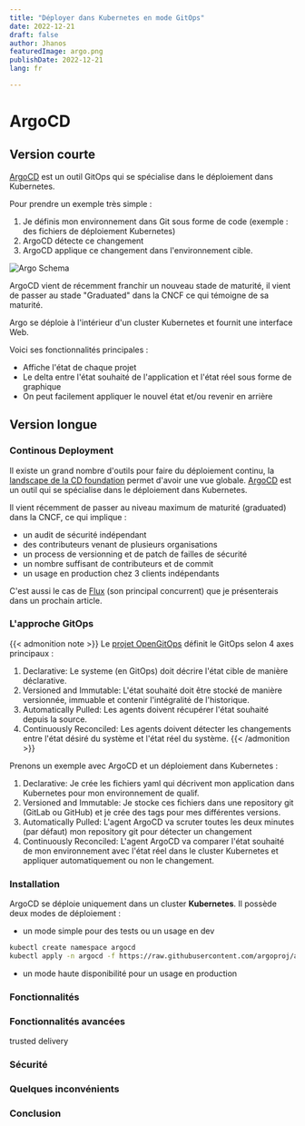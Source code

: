 ```yaml
---
title: "Déployer dans Kubernetes en mode GitOps"
date: 2022-12-21
draft: false
author: Jhanos
featuredImage: argo.png
publishDate: 2022-12-21
lang: fr

---
```




# ArgoCD

## Version courte

[ArgoCD](https://argoproj.github.io/) est un outil GitOps qui se spécialise dans le déploiement dans Kubernetes.

Pour prendre un exemple très simple :

1. Je définis mon environnement dans Git sous forme de code (exemple : des fichiers de déploiement Kubernetes)
2. ArgoCD détecte ce changement
3. ArgoCD applique ce changement dans l'environnement cible.

![Argo Schema](argobrief.png)


ArgoCD vient de récemment franchir un nouveau stade de maturité, il vient de passer au stade "Graduated" dans la CNCF ce qui témoigne de sa maturité.

Argo se déploie à l'intérieur d'un cluster Kubernetes et fournit une interface Web.

Voici ses fonctionnalités principales :
- Affiche l'état de chaque projet 
- Le delta entre l'état souhaité de l'application et l'état réel sous forme de graphique
- On peut facilement appliquer le nouvel état et/ou revenir en arrière

## Version longue
### Continous Deployment

Il existe un grand nombre d'outils pour faire du déploiement continu, la [landscape de la CD foundation](https://landscape.cd.foundation/) permet d'avoir une vue globale.
[ArgoCD](https://argoproj.github.io/) est un outil qui se spécialise dans le déploiement dans Kubernetes.

Il vient récemment de passer au niveau maximum de maturité (graduated) dans la CNCF, ce qui implique :
- un audit de sécurité indépendant
- des contributeurs venant de plusieurs organisations
- un process de versionning et de patch de failles de sécurité
- un nombre suffisant de contributeurs et de commit
- un usage en production chez 3 clients indépendants

C'est aussi le cas de [Flux](https://fluxcd.io/) (son principal concurrent) que je présenterais dans un prochain article.

### L'approche GitOps


{{< admonition note >}}
Le [projet OpenGitOps](https://opengitops.dev/) définit le GitOps selon 4 axes principaux :
1. Declarative: Le systeme (en GitOps) doit décrire l'état cible de manière déclarative.
2. Versioned and Immutable: L'état souhaité doit être stocké de manière versionnée, immuable et contenir l'intégralité de l'historique.
3. Automatically Pulled: Les agents doivent récupérer l'état souhaité depuis la source.
4. Continuously Reconciled: Les agents doivent détecter les changements entre l'état désiré du système et l'état réel du système.
{{< /admonition >}}

Prenons un exemple avec ArgoCD et un déploiement dans Kubernetes :
1. Declarative: Je crée les fichiers yaml qui décrivent mon application dans Kubernetes pour mon environnement de qualif.
2. Versioned and Immutable: Je stocke ces fichiers dans une repository git (GitLab ou GitHub) et je crée des tags pour mes différentes versions.
3. Automatically Pulled: L'agent ArgoCD va scruter toutes les deux minutes (par défaut) mon repository git pour détecter un changement
4. Continuously Reconciled: L'agent ArgoCD va comparer l'état souhaité de mon environnement avec l'état réel dans le cluster Kubernetes et appliquer automatiquement ou non le changement.


### Installation

ArgoCD se déploie uniquement dans un cluster **Kubernetes**.
Il possède deux modes de déploiement :
- un mode simple pour des tests ou un usage en dev
```bash
kubectl create namespace argocd
kubectl apply -n argocd -f https://raw.githubusercontent.com/argoproj/argo-cd/stable/manifests/install.yaml
```
- un mode haute disponibilité pour un usage en production


### Fonctionnalités

### Fonctionnalités avancées
trusted delivery

### Sécurité

### Quelques inconvénients



### Conclusion

